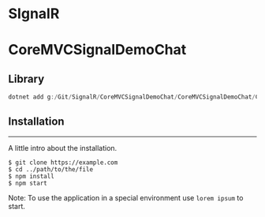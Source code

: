 # SIgnalR

# CoreMVCSignalDemoChat

## Library
```c#
dotnet add g:/Git/SignalR/CoreMVCSignalDemoChat/CoreMVCSignalDemoChat/CoreMVCSignalDemoChat.csproj package Microsoft.AspNetCore.SignalR -v 1.1.0 -s https://api.nuget.org/v3/index.json 
```
## Installation
***
A little intro about the installation. 
```
$ git clone https://example.com
$ cd ../path/to/the/file
$ npm install
$ npm start
```
Note: To use the application in a special environment use ```lorem ipsum``` to start.